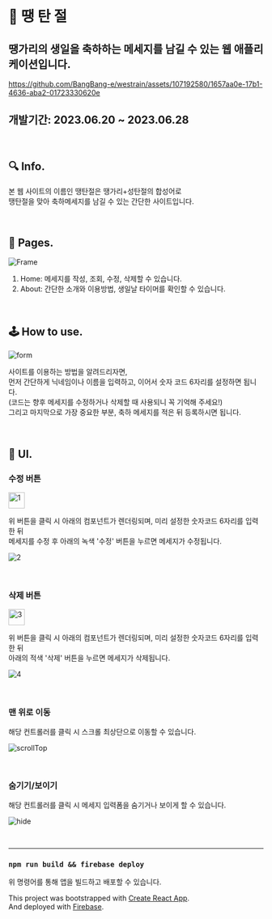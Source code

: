 # 🎉 땡 탄 절
## 땡가리의 생일을 축하하는 메세지를 남길 수 있는 웹 애플리케이션입니다.

https://github.com/BangBang-e/westrain/assets/107192580/1657aa0e-17b1-4636-aba2-01723330620e

## 개발기간: 2023.06.20 ~ 2023.06.28
<br/>

## 🔍 Info.

본 웹 사이트의 이름인 땡탄절은 땡가리+성탄절의 합성어로\
땡탄절을 맞아 축하메세지를 남길 수 있는 간단한 사이트입니다.

<br/>

## 📄 Pages.

![Frame](https://github.com/BangBang-e/westrain/assets/107192580/2cc0dea4-2e47-4fc8-9284-0eadb75b218d)

1. Home: 메세지를 작성, 조회, 수정, 삭제할 수 있습니다. 
2. About: 간단한 소개와 이용방법, 생일날 타이머를 확인할 수 있습니다.

<br/>

## 🕹️ How to use.

![form](https://github.com/BangBang-e/westrain/assets/107192580/049c056c-fe96-4202-b298-3bba10980f7d)

사이트를 이용하는 방법을 알려드리자면,\
먼저 간단하게 닉네임이나 이름을 입력하고, 이어서 숫자 코드 6자리를 설정하면 됩니다.\
(코드는 향후 메세지를 수정하거나 삭제할 때 사용되니 꼭 기억해 주세요!)\
그리고 마지막으로 가장 중요한 부분, 축하 메세지를 적은 뒤 등록하시면 됩니다.

<br/>

## 🚀 UI.

### 수정 버튼

<img width="32" alt="1" src="https://github.com/BangBang-e/westrain/assets/107192580/f82e468b-91df-4aad-8fb0-b252086f2ac9">

위 버튼을 클릭 시 아래의 컴포넌트가 렌더링되며, 미리 설정한 숫자코드 6자리를 입력 한 뒤\
메세지를 수정 후 아래의 녹색 '수정' 버튼을 누르면 메세지가 수정됩니다.

![2](https://github.com/BangBang-e/westrain/assets/107192580/ab0ad4a2-c751-4292-87d1-5b689fccc534)

<br/>

### 삭제 버튼

<img width="32" alt="3" src="https://github.com/BangBang-e/westrain/assets/107192580/0436245f-3a6a-4ad9-87c8-7234b9b5196f">

위 버튼을 클릭 시 아래의 컴포넌트가 렌더링되며, 미리 설정한 숫자코드 6자리를 입력 한 뒤\
아래의 적색 '삭제' 버튼을 누르면 메세지가 삭제됩니다.

![4](https://github.com/BangBang-e/westrain/assets/107192580/ba925129-f440-4f57-9223-3ac8258b097a)

<br/>

### 맨 위로 이동
해당 컨트롤러를 클릭 시 스크롤 최상단으로 이동할 수 있습니다.

![scrollTop](https://github.com/BangBang-e/westrain/assets/107192580/c39a17fe-4cf8-4da4-bbbd-515cc1e5f041)

<br/>

### 숨기기/보이기
해당 컨트롤러를 클릭 시 메세지 입력폼을 숨기거나 보이게 할 수 있습니다.

![hide](https://github.com/BangBang-e/westrain/assets/107192580/255f418f-4958-4229-8efe-8de3b824d3ea)

<br/>

------

### `npm run build && firebase deploy`

위 명령어를 통해 앱을 빌드하고 배포할 수 있습니다.

This project was bootstrapped with [Create React App](https://github.com/facebook/create-react-app).\
And deployed with [Firebase](https://firebase.google.com/).

